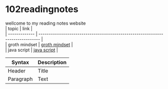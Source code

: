 # 102readingnotes  
wellcome to my reading notes website  
| topic         | link                                                                           |  
| ------------- | ------------------------------------------------------------------------------ |  
| groth mindset | [groth mindset](https://ahmadhirthani.github.io/102readingnotes/crowthmindset) |  
| java script   | [java script](https://ahmadhirthani.github.io/102readingnotes/javascript)      |  

| Syntax      | Description |
| ----------- | ----------- |
| Header      | Title       |
| Paragraph   | Text        |


